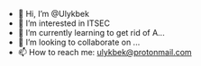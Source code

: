 - 👋 Hi, I’m @Ulykbek
- 👀 I’m interested in ITSEC
- 🌱 I’m currently learning to get rid of A...
- 💞️ I’m looking to collaborate on ...
- 📫 How to reach me: ulykbek@protonmail.com

<!---
Ulykbek/Ulykbek is a ✨ special ✨ repository because its `README.md` (this file) appears on your GitHub profile.
You can click the Preview link to take a look at your changes.
--->
